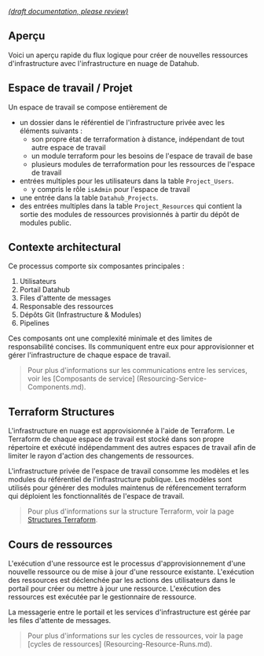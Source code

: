 [_metadata_: remarks]:- "Automatically translated with DeepL. From: /Resourcing/Resourcing-Overview.md"

[_(draft documentation, please review)_](/Resourcing/Resourcing-Overview.md)

## Aperçu

Voici un aperçu rapide du flux logique pour créer de nouvelles ressources d'infrastructure avec l'infrastructure en nuage de Datahub.

## Espace de travail / Projet

Un espace de travail se compose entièrement de

- un dossier dans le référentiel de l'infrastructure privée avec les éléments suivants :
  - son propre état de terraformation à distance, indépendant de tout autre espace de travail
  - un module terraform pour les besoins de l'espace de travail de base
  - plusieurs modules de terraformation pour les ressources de l'espace de travail
- entrées multiples pour les utilisateurs dans la table `Project_Users`.
  - y compris le rôle `isAdmin` pour l'espace de travail
- une entrée dans la table `Datahub_Projects`.
- des entrées multiples dans la table `Project_Resources` qui contient la sortie des modules de ressources provisionnés à partir du dépôt de modules public.

## Contexte architectural

Ce processus comporte six composantes principales :

1. Utilisateurs
1. Portail Datahub
1. Files d'attente de messages
1. Responsable des ressources
1. Dépôts Git (Infrastructure & Modules)
1. Pipelines

Ces composants ont une complexité minimale et des limites de responsabilité concises. Ils communiquent entre eux pour approvisionner et gérer l'infrastructure de chaque espace de travail.

> Pour plus d'informations sur les communications entre les services, voir les [Composants de service] (Resourcing-Service-Components.md).

## Terraform Structures

L'infrastructure en nuage est approvisionnée à l'aide de Terraform. Le Terraform de chaque espace de travail est stocké dans son propre répertoire et exécuté indépendamment des autres espaces de travail afin de limiter le rayon d'action des changements de ressources.

L'infrastructure privée de l'espace de travail consomme les modèles et les modules du référentiel de l'infrastructure publique. Les modèles sont utilisés pour générer des modules maintenus de référencement terraform qui déploient les fonctionnalités de l'espace de travail.

> Pour plus d'informations sur la structure Terraform, voir la page [Structures Terraform](Resourcing-Terraform-Structures).

## Cours de ressources

L'exécution d'une ressource est le processus d'approvisionnement d'une nouvelle ressource ou de mise à jour d'une ressource existante. L'exécution des ressources est déclenchée par les actions des utilisateurs dans le portail pour créer ou mettre à jour une ressource. L'exécution des ressources est exécutée par le gestionnaire de ressource.

La messagerie entre le portail et les services d'infrastructure est gérée par les files d'attente de messages.

> Pour plus d'informations sur les cycles de ressources, voir la page [cycles de ressources] (Resourcing-Resource-Runs.md).
